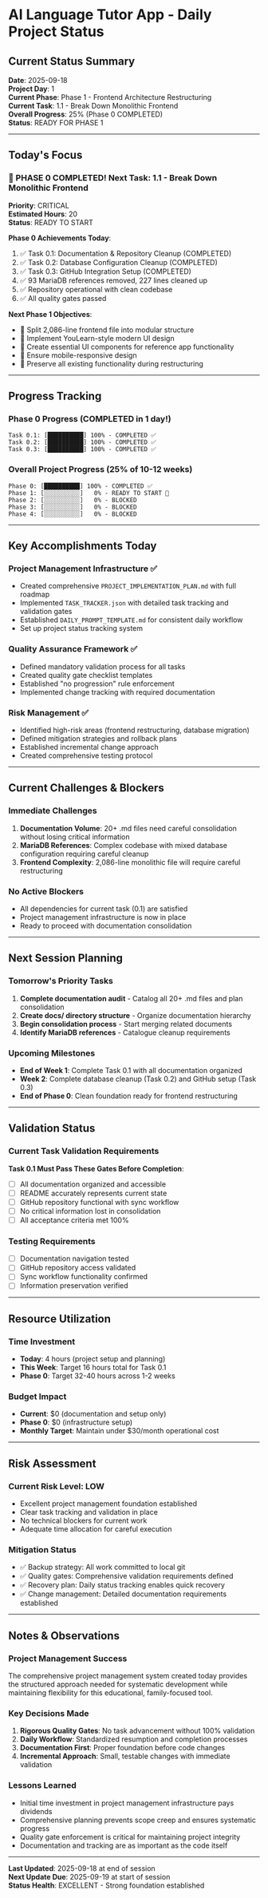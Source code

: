 # AI Language Tutor App - Daily Project Status

## Current Status Summary

**Date**: 2025-09-18  
**Project Day**: 1  
**Current Phase**: Phase 1 - Frontend Architecture Restructuring  
**Current Task**: 1.1 - Break Down Monolithic Frontend  
**Overall Progress**: 25% (Phase 0 COMPLETED)  
**Status**: READY FOR PHASE 1  

---

## Today's Focus

### 🎉 PHASE 0 COMPLETED! Next Task: 1.1 - Break Down Monolithic Frontend
**Priority**: CRITICAL  
**Estimated Hours**: 20  
**Status**: READY TO START

**Phase 0 Achievements Today**:
1. ✅ Task 0.1: Documentation & Repository Cleanup (COMPLETED)
2. ✅ Task 0.2: Database Configuration Cleanup (COMPLETED) 
3. ✅ Task 0.3: GitHub Integration Setup (COMPLETED)
4. ✅ 93 MariaDB references removed, 227 lines cleaned up
5. ✅ Repository operational with clean codebase
6. ✅ All quality gates passed

**Next Phase 1 Objectives**:
- 🎯 Split 2,086-line frontend file into modular structure
- 🎯 Implement YouLearn-style modern UI design
- 🎯 Create essential UI components for reference app functionality
- 🎯 Ensure mobile-responsive design
- 🎯 Preserve all existing functionality during restructuring

---

## Progress Tracking

### Phase 0 Progress (COMPLETED in 1 day!)
```
Task 0.1: [██████████] 100% - COMPLETED ✅
Task 0.2: [██████████] 100% - COMPLETED ✅  
Task 0.3: [██████████] 100% - COMPLETED ✅
```

### Overall Project Progress (25% of 10-12 weeks)
```
Phase 0: [██████████] 100% - COMPLETED ✅
Phase 1: [░░░░░░░░░░]   0% - READY TO START 🚀
Phase 2: [░░░░░░░░░░]   0% - BLOCKED  
Phase 3: [░░░░░░░░░░]   0% - BLOCKED
Phase 4: [░░░░░░░░░░]   0% - BLOCKED
```

---

## Key Accomplishments Today

### Project Management Infrastructure ✅
- Created comprehensive `PROJECT_IMPLEMENTATION_PLAN.md` with full roadmap
- Implemented `TASK_TRACKER.json` with detailed task tracking and validation gates
- Established `DAILY_PROMPT_TEMPLATE.md` for consistent daily workflow
- Set up project status tracking system

### Quality Assurance Framework ✅  
- Defined mandatory validation process for all tasks
- Created quality gate checklist templates
- Established "no progression" rule enforcement
- Implemented change tracking with required documentation

### Risk Management ✅
- Identified high-risk areas (frontend restructuring, database migration)
- Defined mitigation strategies and rollback plans
- Established incremental change approach
- Created comprehensive testing protocol

---

## Current Challenges & Blockers

### Immediate Challenges
1. **Documentation Volume**: 20+ .md files need careful consolidation without losing critical information
2. **MariaDB References**: Complex codebase with mixed database configuration requiring careful cleanup
3. **Frontend Complexity**: 2,086-line monolithic file will require careful restructuring

### No Active Blockers
- All dependencies for current task (0.1) are satisfied
- Project management infrastructure is now in place
- Ready to proceed with documentation consolidation

---

## Next Session Planning

### Tomorrow's Priority Tasks
1. **Complete documentation audit** - Catalog all 20+ .md files and plan consolidation
2. **Create docs/ directory structure** - Organize documentation hierarchy
3. **Begin consolidation process** - Start merging related documents
4. **Identify MariaDB references** - Catalogue cleanup requirements

### Upcoming Milestones
- **End of Week 1**: Complete Task 0.1 with all documentation organized
- **Week 2**: Complete database cleanup (Task 0.2) and GitHub setup (Task 0.3)
- **End of Phase 0**: Clean foundation ready for frontend restructuring

---

## Validation Status

### Current Task Validation Requirements
**Task 0.1 Must Pass These Gates Before Completion**:
- [ ] All documentation organized and accessible
- [ ] README accurately represents current state  
- [ ] GitHub repository functional with sync workflow
- [ ] No critical information lost in consolidation
- [ ] All acceptance criteria met 100%

### Testing Requirements
- [ ] Documentation navigation tested
- [ ] GitHub repository access validated
- [ ] Sync workflow functionality confirmed
- [ ] Information preservation verified

---

## Resource Utilization

### Time Investment
- **Today**: 4 hours (project setup and planning)
- **This Week**: Target 16 hours total for Task 0.1
- **Phase 0**: Target 32-40 hours across 1-2 weeks

### Budget Impact
- **Current**: $0 (documentation and setup only)
- **Phase 0**: $0 (infrastructure setup)
- **Monthly Target**: Maintain under $30/month operational cost

---

## Risk Assessment

### Current Risk Level: LOW
- Excellent project management foundation established
- Clear task tracking and validation in place  
- No technical blockers for current work
- Adequate time allocation for careful execution

### Mitigation Status
- ✅ Backup strategy: All work committed to local git
- ✅ Quality gates: Comprehensive validation requirements defined
- ✅ Recovery plan: Daily status tracking enables quick recovery
- ✅ Change management: Detailed documentation requirements established

---

## Notes & Observations

### Project Management Success
The comprehensive project management system created today provides the structured approach needed for systematic development while maintaining flexibility for this educational, family-focused tool.

### Key Decisions Made
1. **Rigorous Quality Gates**: No task advancement without 100% validation
2. **Daily Workflow**: Standardized resumption and completion processes
3. **Documentation First**: Proper foundation before code changes
4. **Incremental Approach**: Small, testable changes with immediate validation

### Lessons Learned
- Initial time investment in project management infrastructure pays dividends
- Comprehensive planning prevents scope creep and ensures systematic progress
- Quality gate enforcement is critical for maintaining project integrity
- Documentation and tracking are as important as the code itself

---

**Last Updated**: 2025-09-18 at end of session  
**Next Update Due**: 2025-09-19 at start of session  
**Status Health**: EXCELLENT - Strong foundation established